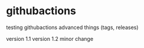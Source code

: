 # githubactions
testing githubactions advanced things (tags, releases)

version 1.1
version 1.2
minor change
